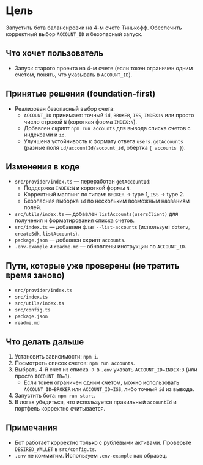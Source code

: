 # Цель
Запустить бота балансировки на 4-м счете Тинькофф. Обеспечить корректный выбор `ACCOUNT_ID` и безопасный запуск.

## Что хочет пользователь
- Запуск старого проекта на 4-м счете (если токен ограничен одним счетом, понять, что указывать в `ACCOUNT_ID`).

## Принятые решения (foundation-first)
- Реализован безопасный выбор счета:
  - `ACCOUNT_ID` принимает: точный `id`, `BROKER`, `ISS`, `INDEX:N` или просто число строкой `N` (короткая форма `INDEX:N`).
  - Добавлен скрипт `npm run accounts` для вывода списка счетов с индексами и `id`.
  - Улучшена устойчивость к формату ответа `users.getAccounts` (разные поля `id/accountId/account_id`, обёртка `{ accounts }`).

## Изменения в коде
- `src/provider/index.ts` — переработан `getAccountId`:
  - Поддержка `INDEX:N` и короткой формы `N`.
  - Корректный маппинг по типам: `BROKER` → type 1, `ISS` → type 2.
  - Безопасная выборка `id` по нескольким возможным названиям полей.
- `src/utils/index.ts` — добавлен `listAccounts(usersClient)` для получения и форматирования списка счетов.
- `src/index.ts` — добавлен флаг `--list-accounts` (использует `dotenv`, `createSdk`, `listAccounts`).
- `package.json` — добавлен скрипт `accounts`.
- `.env-example` и `readme.md` — обновлены инструкции по `ACCOUNT_ID`.

## Пути, которые уже проверены (не тратить время заново)
- `src/provider/index.ts`
- `src/index.ts`
- `src/utils/index.ts`
- `src/config.ts`
- `package.json`
- `readme.md`

## Что делать дальше
1) Установить зависимости: `npm i`.
2) Посмотреть список счетов: `npm run accounts`.
3) Выбрать 4-й счет из списка → в `.env` указать `ACCOUNT_ID=INDEX:3` (или просто `ACCOUNT_ID=3`).
   - Если токен ограничен одним счетом, можно использовать `ACCOUNT_ID=BROKER` или `ACCOUNT_ID=ISS`, либо точный `id` из вывода.
4) Запустить бота: `npm run start`.
5) В логах убедиться, что используется правильный `accountId` и портфель корректно считывается.

## Примечания
- Бот работает корректно только с рублёвыми активами. Проверьте `DESIRED_WALLET` в `src/config.ts`.
- `.env` не коммитим. Используем `.env-example` как образец.


